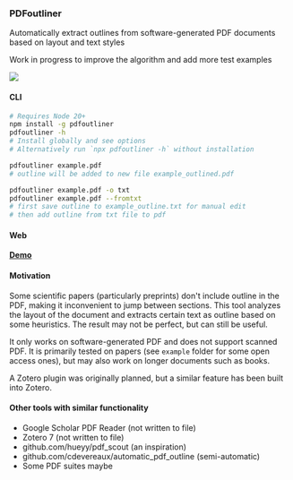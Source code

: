 
### PDFoutliner

Automatically extract outlines from software-generated PDF documents based on layout and text styles

Work in progress to improve the algorithm and add more test examples

[![](https://flat.badgen.net/npm/v/pdfoutliner?color=485d92)](https://www.npmjs.com/package/pdfoutliner)

#### CLI
```sh
# Requires Node 20+
npm install -g pdfoutliner
pdfoutliner -h
# Install globally and see options
# Alternatively run `npx pdfoutliner -h` without installation
```


```sh
pdfoutliner example.pdf
# outline will be added to new file example_outlined.pdf
```


```sh
pdfoutliner example.pdf -o txt
pdfoutliner example.pdf --fromtxt
# first save outline to example_outline.txt for manual edit
# then add outline from txt file to pdf
```


#### Web

[**Demo**](https://mind-ext.github.io/PDFoutliner)


#### Motivation

Some scientific papers (particularly preprints) don't include outline in the PDF, making it inconvenient to jump between sections. This tool analyzes the layout of the document and extracts certain text as outline based on some heuristics. The result may not be perfect, but can still be useful. 

It only works on software-generated PDF and does not support scanned PDF. It is primarily tested on papers (see `example` folder for some open access ones), but may also work on longer documents such as books.

A Zotero plugin was originally planned, but a similar feature has been built into Zotero.

#### Other tools with similar functionality

- Google Scholar PDF Reader (not written to file)
- Zotero 7 (not written to file)
- github.com/hueyy/pdf_scout (an inspiration)
- github.com/cdevereaux/automatic_pdf_outline (semi-automatic)
- Some PDF suites maybe

<img src='https://count.lnfinite.space/repo/pdfoutliner.svg?plus=1' width='0' height='0' />